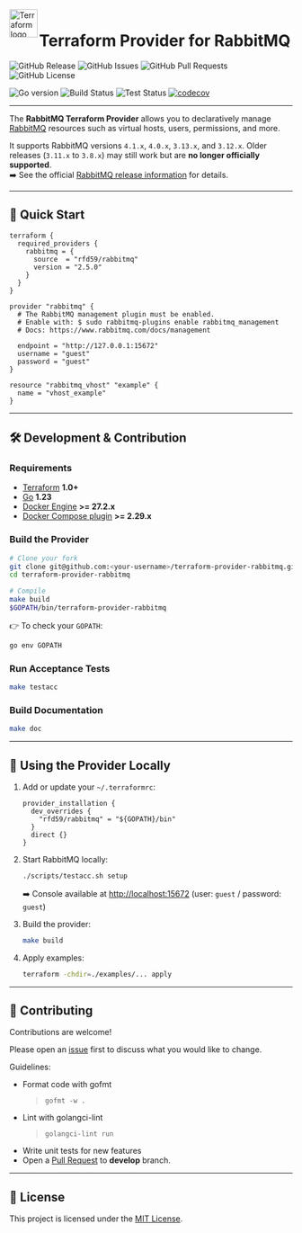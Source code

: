 <a href="https://terraform.io">
  <img src=".github/tf.png" alt="Terraform logo" title="Terraform" align="left" height="50" />
</a>

# Terraform Provider for RabbitMQ

![GitHub Release](https://img.shields.io/github/v/release/rfd59/terraform-provider-rabbitmq)
![GitHub Issues](https://img.shields.io/github/issues/rfd59/terraform-provider-rabbitmq)
![GitHub Pull Requests](https://img.shields.io/github/issues-pr/rfd59/terraform-provider-rabbitmq)
![GitHub License](https://img.shields.io/github/license/rfd59/terraform-provider-rabbitmq)

![Go version](https://img.shields.io/github/go-mod/go-version/rfd59/terraform-provider-rabbitmq)
![Build Status](https://img.shields.io/github/actions/workflow/status/rfd59/terraform-provider-rabbitmq/.github%2Fworkflows%2Fbuild.yml?label=build)
![Test Status](https://img.shields.io/github/actions/workflow/status/rfd59/terraform-provider-rabbitmq/.github%2Fworkflows%2Ftest.yml?label=test)
[![codecov](https://codecov.io/gh/rfd59/terraform-provider-rabbitmq/graph/badge.svg?token=6DNXX7N0IM)](https://codecov.io/gh/rfd59/terraform-provider-rabbitmq)

---

The **RabbitMQ Terraform Provider** allows you to declaratively manage [RabbitMQ](https://www.rabbitmq.com) resources such as virtual hosts, users, permissions, and more.  

It supports RabbitMQ versions `4.1.x`, `4.0.x`, `3.13.x`, and `3.12.x`. Older releases (`3.11.x` to `3.8.x`) may still work but are **no longer officially supported**.  
➡️ See the official [RabbitMQ release information](https://www.rabbitmq.com/release-information) for details.

---

## 🚀 Quick Start

```hcl
terraform {
  required_providers {
    rabbitmq = {
      source  = "rfd59/rabbitmq"
      version = "2.5.0"
    }
  }
}

provider "rabbitmq" {
  # The RabbitMQ management plugin must be enabled.
  # Enable with: $ sudo rabbitmq-plugins enable rabbitmq_management
  # Docs: https://www.rabbitmq.com/docs/management

  endpoint = "http://127.0.0.1:15672"
  username = "guest"
  password = "guest"
}

resource "rabbitmq_vhost" "example" {
  name = "vhost_example"
}
```

---

## 🛠 Development & Contribution

### Requirements
- [Terraform](https://www.terraform.io/downloads.html) **1.0+**
- [Go](https://golang.org/doc/install) **1.23**
- [Docker Engine](https://docs.docker.com/engine/install) **>= 27.2.x**
- [Docker Compose plugin](https://docs.docker.com/compose/install/#scenario-two-install-the-compose-plugin) **>= 2.29.x**

### Build the Provider

```sh
# Clone your fork
git clone git@github.com:<your-username>/terraform-provider-rabbitmq.git
cd terraform-provider-rabbitmq

# Compile
make build
$GOPATH/bin/terraform-provider-rabbitmq
```

👉 To check your `GOPATH`:  
```sh
go env GOPATH
```

### Run Acceptance Tests

```sh
make testacc
```

### Build Documentation

```sh
make doc
```

---

## 🧪 Using the Provider Locally

1. Add or update your `~/.terraformrc`:

   ```hcl
   provider_installation {
     dev_overrides {
       "rfd59/rabbitmq" = "${GOPATH}/bin"
     }
     direct {}
   }
   ```

2. Start RabbitMQ locally:

   ```sh
   ./scripts/testacc.sh setup
   ```
   ➡️ Console available at [http://localhost:15672](http://localhost:15672) (user: `guest` / password: `guest`)

3. Build the provider:

   ```sh
   make build
   ```

4. Apply examples:

   ```sh
   terraform -chdir=./examples/... apply
   ```

---

## 🤝 Contributing

Contributions are welcome!  

Please open an [issue](https://github.com/rfd59/terraform-provider-rabbitmq/issues) first to discuss what you would like to change.

Guidelines:
- Format code with gofmt
  > `gofmt -w .`
- Lint with golangci-lint
  > `golangci-lint run`
- Write unit tests for new features
- Open a [Pull Request](https://github.com/rfd59/terraform-provider-rabbitmq/pulls) to **develop** branch.    
---

## 📄 License

This project is licensed under the [MIT License](LICENSE).